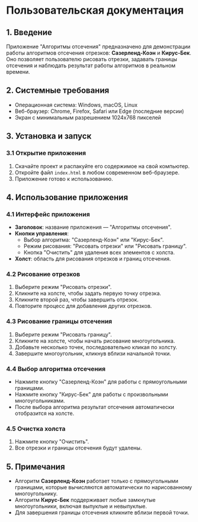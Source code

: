 
# Пользовательская документация

## 1. Введение

Приложение "Алгоритмы отсечения" предназначено для демонстрации работы алгоритмов отсечения отрезков: **Сазерленд-Коэн** и **Кирус-Бек**. Оно позволяет пользователю рисовать отрезки, задавать границы отсечения и наблюдать результат работы алгоритмов в реальном времени.

## 2. Системные требования

- Операционная система: Windows, macOS, Linux
- Веб-браузер: Chrome, Firefox, Safari или Edge (последние версии)
- Экран с минимальным разрешением 1024x768 пикселей

## 3. Установка и запуск

### 3.1 Открытие приложения

1. Скачайте проект и распакуйте его содержимое на свой компьютер.
2. Откройте файл `index.html` в любом современном веб-браузере.
3. Приложение готово к использованию.

## 4. Использование приложения

### 4.1 Интерфейс приложения

- **Заголовок**: название приложения — "Алгоритмы отсечения".
- **Кнопки управления**:
  - Выбор алгоритма: "Сазерленд-Коэн" или "Кирус-Бек".
  - Режим рисования: "Рисовать отрезки" или "Рисовать границу".
  - Кнопка "Очистить" для удаления всех элементов с холста.
- **Холст**: область для рисования отрезков и границ отсечения.

### 4.2 Рисование отрезков

1. Выберите режим "Рисовать отрезки".
2. Кликните на холсте, чтобы задать первую точку отрезка.
3. Кликните второй раз, чтобы завершить отрезок.
4. Повторите процесс для добавления других отрезков.

### 4.3 Рисование границы отсечения

1. Выберите режим "Рисовать границу".
2. Кликните на холсте, чтобы начать рисование многоугольника.
3. Добавьте несколько точек, последовательно кликая по холсту.
4. Завершите многоугольник, кликнув вблизи начальной точки.

### 4.4 Выбор алгоритма отсечения

- Нажмите кнопку "Сазерленд-Коэн" для работы с прямоугольными границами.
- Нажмите кнопку "Кирус-Бек" для работы с произвольными многоугольниками.
- После выбора алгоритма результат отсечения автоматически отобразится на холсте.

### 4.5 Очистка холста

1. Нажмите кнопку "Очистить".
2. Все отрезки и границы отсечения будут удалены.

## 5. Примечания

- Алгоритм **Сазерленд-Коэн** работает только с прямоугольными границами, которые вычисляются автоматически по нарисованному многоугольнику.
- Алгоритм **Кирус-Бек** поддерживает любые замкнутые многоугольники, включая выпуклые и невыпуклые.
- Для завершения границы отсечения кликните вблизи первой точки.
